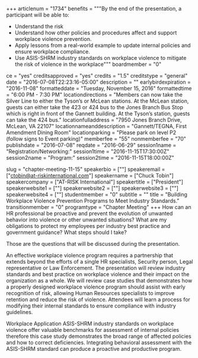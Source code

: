 +++
articlenum = "1734"
benefits = """By the end of the presentation, a participant will be able to:

  - Understand the risk
  - Understand how other policies and procedures affect and support workplace violence prevention.
  - Apply lessons from a real-world example to update internal policies and ensure workplace compliance.
  - Use ASIS-SHRM industry standards on workplace violence to mitigate the risk of violence in the workplace"""
boardmember = "0"

ce = "yes"
creditsapproved = "yes"
credits = "1.5"
creditstype = "general"
date = "2016-07-08T22:23:16-05:00"
description = ""
earlybirdexpiration = "2016-11-08"
formatteddate = "Tuesday, November 15, 2016"
formattedtime = "6:00 PM - 7:30 PM"
locationdirections = "Members can now take the Silver Line to either the Tyson’s or McLean stations. At the McLean station, guests can either take the 423 or 424 bus to the Jones Branch Bus Stop which is right in front of the Gannett building. At the Tyson’s station, guests can take the 424 bus."
locationfulladdress = "7950 Jones Branch Drive, McLean, VA 22107"
locationnameanddescription = "Gannett/TEGNA, First Amendment Dining Room"
locationparking = "Please park on level P2 (follow signs to Event parking)"
memberfee = "55"
nonmemberfee = "70"
publishdate = "2016-07-08"
reqdate = "2016-06-29"
session1name = "Registration/Networking:"
session1time = "2016-11-15T17:30:00Z"
session2name = "Program:"
session2time = "2016-11-15T18:00:00Z"

slug = "chapter-meeting-11-15"
speakerbio = [""]
speakeremail = ["ctobin@at-riskinternational.com"]
speakername = ["Chuck Tobin"]
speakercompany = ["AT-RISK International"]
speakertitle = ["President"]
speakerwebsite1 = [""]
speakerwebsite2 = [""]
speakerwebsite3 = [""]
speakerwebsite4 = [""]
studentmember = "0"
subtitle = ""
title = "Building Workplace Violence Prevention Programs to Meet Industry Standards."
transitionmember = "0"
programtype = "Chapter Meeting"
+++
How can an HR professional be proactive and prevent the evolution of unwanted behavior into violence or other unwanted situations? What are my obligations to protect my employees per industry best practice and government guidance? What steps should I take? 


Those are the questions that will be discussed during the presentation.

An effective workplace violence program requires a partnership that extends beyond the efforts of a single HR specialists, Security person, Legal representative or Law Enforcement.  The presentation will review industry standards and best practice on workplace violence and their impact on the organization as a whole. We will review case studies that demonstrates how a properly designed workplace violence program should assist with early recognition of risk, allowing Human Resources specialists to improve retention and reduce the risk of violence.   Attendees will learn a process for modifying their internal standards to ensure compliance with industry guidelines.



Workplace Application
ASIS-SHRM industry standards on workplace violence offer valuable benchmarks for assessment of internal policies therefore this case study demonstrates the broad range of affected policies and how to correct deficiencies. Integrating behavioral assessment with the ASIS-SHRM standard can produce a proactive and productive program.



